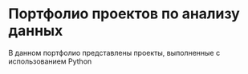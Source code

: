 # Портфолио проектов по анализу данных
В данном портфолио представлены проекты, выполненные с использованием Python
